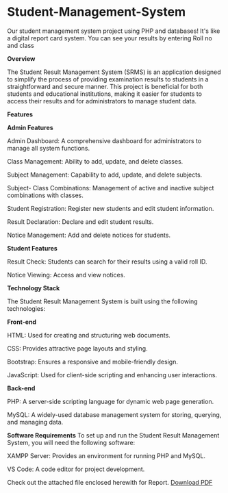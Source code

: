 # Student-Management-System
Our student management system project using PHP and databases! It's like a digital report card system. You can see your results by entering Roll no and class 

__Overview__

The Student Result Management System (SRMS) is an application designed to simplify the process of providing examination results to students in a straightforward and secure manner. This project is beneficial for both students and educational institutions, making it easier for students to access their results and for administrators to manage student data.

__Features__

__Admin Features__

Admin Dashboard: A comprehensive dashboard for administrators to manage all system functions.

Class Management: Ability to add, update, and delete classes.

Subject Management: Capability to add, update, and delete subjects.

Subject- Class Combinations: Management of active and inactive subject combinations with classes.

Student Registration: Register new students and edit student information.

Result Declaration: Declare and edit student results.

Notice Management: Add and delete notices for students.

__Student Features__

Result Check: Students can search for their results using a valid roll ID.

Notice Viewing: Access and view notices.

__Technology Stack__

The Student Result Management System is built using the following technologies:

__Front-end__

HTML: Used for creating and structuring web documents.

CSS: Provides attractive page layouts and styling.

Bootstrap: Ensures a responsive and mobile-friendly design.

JavaScript: Used for client-side scripting and enhancing user interactions.

__Back-end__

PHP: A server-side scripting language for dynamic web page generation.

MySQL: A widely-used database management system for storing, querying, and managing data.

__Software Requirements__
To set up and run the Student Result Management System, you will need the following software:

XAMPP Server: Provides an environment for running PHP and MySQL.

VS Code: A code editor for project development.

Check out the attached file enclosed herewith for Report.
[Download PDF](https://drive.google.com/file/d/1tu45lpTRgpSRkBJ-Dpvf7f4bNcaeqto_/view?usp=sharing)
